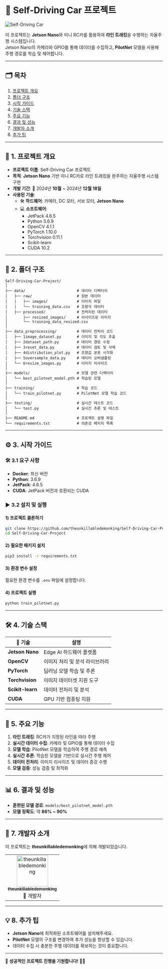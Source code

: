 
# 🚗 **Self-Driving Car 프로젝트**

![Self-Driving Car](https://upload.wikimedia.org/wikipedia/commons/thumb/d/d2/Self_Driving_Car.jpg/640px-Self_Driving_Car.jpg)

이 프로젝트는 **Jetson Nano**와 미니 RC카를 활용하여 **라인 트래킹**을 수행하는 자율주행 시스템입니다.  
Jetson Nano의 카메라와 GPIO를 통해 데이터를 수집하고, **PilotNet** 모델을 사용해 주행 경로를 학습 및 제어합니다.

---

## 🗂️ **목차**

1. [프로젝트 개요](#1-프로젝트-개요)  
2. [폴더 구조](#2-폴더-구조)  
3. [시작 가이드](#3-시작-가이드)  
4. [기술 스택](#4-기술-스택)  
5. [주요 기능](#5-주요-기능)  
6. [결과 및 성능](#6-결과-및-성능)  
7. [개발자 소개](#7-개발자-소개)  
8. [추가 팁](#8-추가-팁)  

---

## 🚀 **1. 프로젝트 개요**

- **프로젝트 이름**: Self-Driving Car 프로젝트  
- **목적**: **Jetson Nano** 기반 미니 RC카로 라인 트래킹을 완주하는 자율주행 시스템 구현  
- **개발 기간**: 📅 2024년 **10월** ~ 2024년 **12월 18일**  
- **사용된 기술**:
  - 🛠️ **하드웨어**: 카메라, DC 모터, 서보 모터, **Jetson Nano**  
  - 💻 **소프트웨어**:  
    - JetPack 4.6.5  
    - Python 3.6.9  
    - OpenCV 4.1.1  
    - PyTorch 1.10.0  
    - Torchvision 0.11.1  
    - Scikit-learn  
    - CUDA 10.2

---

## 📁 **2. 폴더 구조**

```plaintext
Self-Driving-Car-Project/
│
├── data/                       # 데이터 디렉터리
│   ├── raw/                    # 원본 데이터
│   │   ├── images/             # 이미지 파일
│   │   └── training_data.csv   # 조향각 데이터
│   ├── processed/              # 전처리된 데이터
│       ├── resized_images/     # 리사이즈된 이미지
│       └── training_data_resized.csv
│
├── data_preprocessing/         # 데이터 전처리 코드
│   ├── 1image_dataset.py       # 이미지 및 각도 추출
│   ├── 2dataset_path.py        # 데이터 경로 수정
│   ├── 3reset_data.py          # 데이터 검토 및 삭제
│   ├── 4distribution_plot.py   # 조향값 분포 시각화
│   ├── 5oversample_data.py     # 데이터 오버샘플링
│   └── 6resize_images.py       # 이미지 리사이즈
│
├── models/                     # 모델 관련 디렉터리
│   └── best_pilotnet_model.pth # 학습된 모델
│
├── training/                   # 학습 코드
│   └── train_pilotnet.py       # PilotNet 모델 학습 코드
│
├── testing/                    # 실시간 테스트 코드
│   └── test.py                 # 실시간 추론 및 테스트
│
├── README.md                   # 프로젝트 설명 파일
└── requirements.txt            # 의존성 패키지 목록
```

---

## ⚙️ **3. 시작 가이드**

### 🛠️ **3.1 요구 사항**

- **Docker**: 최신 버전  
- **Python**: 3.6.9  
- **JetPack**: 4.6.5  
- **CUDA**: JetPack 버전과 호환되는 CUDA  

### ▶️ **3.2 설치 및 실행**

#### **1) 프로젝트 클론하기**

```bash
git clone https://github.com/theunkillabledemonking/Self-Driving-Car-Project.git
cd Self-Driving-Car-Project
```

#### **2) 필요한 패키지 설치**

```bash
pip3 install -r requirements.txt
```

#### **3) 환경 변수 설정**

필요한 환경 변수를 `.env` 파일에 설정합니다.

#### **4) 프로젝트 실행**

```bash
python train_pilotnet.py
```

---

## 🛠️ **4. 기술 스택**

| 🚀 **기술**       | **설명**                        |
|------------------|--------------------------------|
| **Jetson Nano**  | Edge AI 하드웨어 플랫폼          |
| **OpenCV**       | 이미지 처리 및 분석 라이브러리    |
| **PyTorch**      | 딥러닝 모델 학습 및 추론        |
| **Torchvision**  | 이미지 데이터셋 지원 도구       |
| **Scikit-learn** | 데이터 전처리 및 분석            |
| **CUDA**         | GPU 기반 컴퓨팅 지원            |

---

## 🌟 **5. 주요 기능**

1. **라인 트래킹**: RC카가 지정된 라인을 따라 주행  
2. **실시간 데이터 수집**: 카메라 및 GPIO를 통해 데이터 수집  
3. **모델 학습**: PilotNet 모델을 학습하여 주행 경로 예측  
4. **실시간 추론**: 학습된 모델을 기반으로 실시간 주행 제어  
5. **데이터 전처리**: 이미지 리사이즈 및 데이터 증강 수행  
6. **모델 검증**: 성능 검증 및 최적화  

---

## 📊 **6. 결과 및 성능**

- **훈련된 모델 경로**: `models/best_pilotnet_model.pth`  
- **모델 정확도**: 약 **86% ~ 90%**  

---

## 👤 **7. 개발자 소개**

이 프로젝트는 **theunkillabledemonking**에 의해 개발되었습니다.  

<table>
  <tr>
    <td align="center">
      <a href="https://github.com/theunkillabledemonking">
        <img src="https://avatars.githubusercontent.com/u/166793267?v=4" width="100px;" alt="theunkillabledemonking"/>
        <br />
        <sub><b>theunkillabledemonking</b></sub>
      </a>
      <br />
      🚗 개발자
    </td>
  </tr>
</table>

---

## 💡 **8. 추가 팁**

- **Jetson Nano**에 최적화된 소프트웨어를 설치해주세요.
- **PilotNet** 모델의 구조를 변경하여 추가 성능을 향상할 수 있습니다.  
- 데이터 수집 시 충분한 주행 데이터를 확보하는 것이 중요합니다.

---

🚀 **성공적인 프로젝트 진행을 기원합니다!** 🚗💨
